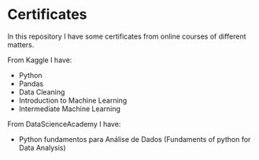 # Certificates
In this repository I have some certificates from online courses of different matters. 

From Kaggle I have:
- Python
- Pandas
- Data Cleaning
- Introduction to Machine Learning
- Intermediate Machine Learning

From DataScienceAcademy I have:
- Python fundamentos para Análise de Dados (Fundaments of python for Data Analysis)

